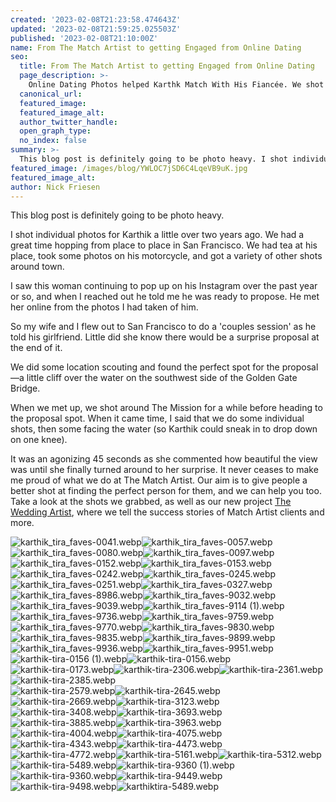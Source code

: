 ```yaml
---
created: '2023-02-08T21:23:58.474643Z'
updated: '2023-02-08T21:59:25.025503Z'
published: '2023-02-08T21:10:00Z'
name: From The Match Artist to getting Engaged from Online Dating
seo:
  title: From The Match Artist to getting Engaged from Online Dating
  page_description: >-
    Online Dating Photos helped Karthk Match With His Fiancée. We shot engagement photos in San Francisco and it included a proposal.
  canonical_url:
  featured_image:
  featured_image_alt:
  author_twitter_handle:
  open_graph_type:
  no_index: false
summary: >-
  This blog post is definitely going to be photo heavy. I shot individual photos for Karthik a little over two years ago. We had a great time hopping from place to place in San Francisco. We had tea at his place, took some photos on his motorcycle, and got a ...
featured_image: /images/blog/YWLOC7jSD6C4LqeVB9uK.jpg
featured_image_alt:
author: Nick Friesen
---
```


<p class="preFade fadeIn"></p>
<p class="preFade fadeIn">This blog post is definitely going to be photo heavy.</p>
<p class="preFade fadeIn">I shot individual photos for Karthik a little over two years ago. We had a great time hopping from place to place in San Francisco. We had tea at his place, took some photos on his motorcycle, and got a variety of other shots around town.</p>
<p class="preFade fadeIn">I saw this woman continuing to pop up on his Instagram over the past year or so, and when I reached out he told me he was ready to propose. He met her online from the photos I had taken of him.&nbsp;</p>
<p class="preFade fadeIn">So my wife and I flew out to San Francisco to do a 'couples session' as he told his girlfriend. Little did she know there would be a surprise proposal at the end of it.</p>
<p class="preFade fadeIn">We did some location scouting and found the perfect spot for the proposal&mdash;a little cliff over the water on the southwest side of the Golden Gate Bridge.</p>
<p class="preFade fadeIn">When we met up, we shot around The Mission for a while before heading to the proposal spot. When it came time, I said that we do some individual shots, then some facing the water (so Karthik could sneak in to drop down on one knee).</p>
<p class="preFade fadeIn">It was an agonizing 45 seconds as she commented how beautiful the view was until she finally turned around to her surprise. It never ceases to make me proud of what we do at The Match Artist. Our aim is to give people a better shot at finding the perfect person for them, and we can help you too. Take a look at the shots we grabbed, as well as our new project <a href="https://theweddingartist.com" rel="follow noopener" target="_blank">The Wedding Artist</a>, where we tell the success stories of Match Artist clients and more.</p>
<div class="image-wrapper preFade fadeIn" id="63e29c3d5993ea7da4aeb2f1" data-type="image" data-animation-role="image"><img src="https://cdn.buttercms.com/qwB5RuJGQQimWXVp1lfw" alt="karthik_tira_faves-0041.webp"><img src="https://cdn.buttercms.com/1tEsY1pSqSGuFO7ymOyL" alt="karthik_tira_faves-0057.webp"><img src="https://cdn.buttercms.com/zSW093J6SZWGgzbi9jJJ" alt="karthik_tira_faves-0080.webp"><img src="https://cdn.buttercms.com/2hN9zHcHQV6QFqY2ZKgz" alt="karthik_tira_faves-0097.webp"><img src="https://cdn.buttercms.com/HpSK29fRy2z0tJlBETA9" alt="karthik_tira_faves-0152.webp"><img src="https://cdn.buttercms.com/I4qXAmjRySVJLkAQ1Z4N" alt="karthik_tira_faves-0153.webp"><img src="https://cdn.buttercms.com/Z1frE9j9QfO5AuGftcsL" alt="karthik_tira_faves-0242.webp"><img src="https://cdn.buttercms.com/YIynVX15SmasTeycg5Uy" alt="karthik_tira_faves-0245.webp"><img src="https://cdn.buttercms.com/4ddeZSpPRMmyy6sxjoPE" alt="karthik_tira_faves-0251.webp"><img src="https://cdn.buttercms.com/NhRLu6cQPAjBujA5N8Wg" alt="karthik_tira_faves-0327.webp"><img src="https://cdn.buttercms.com/E51Wm3N0TWGtYrGCdpdG" alt="karthik_tira_faves-8986.webp"><img src="https://cdn.buttercms.com/C66sYRBvQDGKLUSJJ0V4" alt="karthik_tira_faves-9032.webp"><img src="https://cdn.buttercms.com/jZ7dP1mRTR21iPjhl4A9" alt="karthik_tira_faves-9039.webp"><img src="https://cdn.buttercms.com/yzK3VI9mQBGxpOtCPMii" alt="karthik_tira_faves-9114 (1).webp"><img src="https://cdn.buttercms.com/Illr4B7pQJaxXttfFUWI" alt="karthik_tira_faves-9736.webp"><img src="https://cdn.buttercms.com/wm3h3eQhTamuA4cAg4M6" alt="karthik_tira_faves-9759.webp"><img src="https://cdn.buttercms.com/HvLhQMNjQuWOnFMHKO28" alt="karthik_tira_faves-9770.webp"><img src="https://cdn.buttercms.com/HZ2lQhs9RBupEeUJHGlr" alt="karthik_tira_faves-9830.webp"><img src="https://cdn.buttercms.com/4aAzNtATBGO8gFjdmjHd" alt="karthik_tira_faves-9835.webp"><img src="https://cdn.buttercms.com/lBvuuK6Rr2TnyUz9ADnx" alt="karthik_tira_faves-9899.webp"><img src="https://cdn.buttercms.com/3aDoNHjQKamxwqxN17NA" alt="karthik_tira_faves-9936.webp"><img src="https://cdn.buttercms.com/o7aRti9fTj6R31A5rtAc" alt="karthik_tira_faves-9951.webp"><img src="https://cdn.buttercms.com/NAumG7D0QWxtjeDtnkfD" alt="karthik-tira-0156 (1).webp"><img src="https://cdn.buttercms.com/7qBWHS2R3muomK8B8muT" alt="karthik-tira-0156.webp"><img src="https://cdn.buttercms.com/fiygYbaET367ihRlBe3Z" alt="karthik-tira-0173.webp"><img src="https://cdn.buttercms.com/hDCFfwYXQaSfBBJQfwqh" alt="karthik-tira-2306.webp"><img src="https://cdn.buttercms.com/uD8CgDlITK6epbPj110b" alt="karthik-tira-2361.webp"><img src="https://cdn.buttercms.com/jO1iZwjFSSi0CLUsboZa" alt="karthik-tira-2385.webp"></div>
<div class="image-wrapper preFade fadeIn" id="63e2e77942f57c736da0a1cf" data-type="image" data-animation-role="image"><img src="https://cdn.buttercms.com/1vekiKRHSD6LGAggcQdZ" alt="karthik-tira-2579.webp"><img src="https://cdn.buttercms.com/AcYpQWgJSxeU2oIRPgoX" alt="karthik-tira-2645.webp"><img src="https://cdn.buttercms.com/EsJINWaXTcdRllIUZlWn" alt="karthik-tira-2669.webp"><img src="https://cdn.buttercms.com/K7XJN2LZSwyWnpQ8l1K5" alt="karthik-tira-3123.webp"><img src="https://cdn.buttercms.com/bJ6Xx24sQjqp0LE0wEld" alt="karthik-tira-3408.webp"><img src="https://cdn.buttercms.com/Su0M2kOwTGGFhegxiYel" alt="karthik-tira-3693.webp"><img src="https://cdn.buttercms.com/hmtqtPQxQh2TD3A6YAgU" alt="karthik-tira-3885.webp"><img src="https://cdn.buttercms.com/L7m0WrGvQUC7LcvpcEQn" alt="karthik-tira-3963.webp"><img src="https://cdn.buttercms.com/8I75NVKPTZuNcYi7sr0w" alt="karthik-tira-4004.webp"><img src="https://cdn.buttercms.com/brt8254RSJ2xYMtcpsQB" alt="karthik-tira-4075.webp"><img src="https://cdn.buttercms.com/iMDvC2IaQHaryK9YtYoK" alt="karthik-tira-4343.webp"><img src="https://cdn.buttercms.com/7UMeB8FIRFeD307hDELM" alt="karthik-tira-4473.webp"><img src="https://cdn.buttercms.com/PDZZXWezRpaMqgWiurvB" alt="karthik-tira-4772.webp"><img src="https://cdn.buttercms.com/q3nD3W4RtmbnGJgcUoWZ" alt="karthik-tira-5161.webp"><img src="https://cdn.buttercms.com/3UrZgJ2XRrNDWnZATjCw" alt="karthik-tira-5312.webp"><img src="https://cdn.buttercms.com/QjsrKrfRX67lDMMcbSV0" alt="karthik-tira-5489.webp"><img src="https://cdn.buttercms.com/C7mFZyc6Rs5h18lMP3HI" alt="karthik-tira-9360 (1).webp"><img src="https://cdn.buttercms.com/8Y3w0YDjQqmJBGB7BsPr" alt="karthik-tira-9360.webp"><img src="https://cdn.buttercms.com/gJO1EXqRRqs5QiDNu4PP" alt="karthik-tira-9449.webp"><img src="https://cdn.buttercms.com/34mIWsslReabJRmStg3S" alt="karthik-tira-9498.webp"><img src="https://cdn.buttercms.com/VoeD12V6Qdyp9oGpxPHi" alt="karthiktira-5489.webp"></div>
<div class="image-wrapper preFade fadeIn" id="63e2e773ad25b047da92e651" data-type="image" data-animation-role="image"></div>
<div class="image-wrapper preFade fadeIn" id="63e29c5121f8af46f1d04377" data-type="image" data-animation-role="image"></div>
<div class="image-wrapper preFade fadeIn" id="63e2e77b4779f6570df47143" data-type="image" data-animation-role="image"></div>
<div class="image-wrapper preFade fadeIn" id="63e2e77d1b5a517cbeefc818" data-type="image" data-animation-role="image"></div>
<div class="image-wrapper preFade fadeIn" id="63e29c5dacedd37dcef505e8" data-type="image" data-animation-role="image"></div>
<div class="image-wrapper preFade fadeIn" id="63e2e7c38d7dcd27ca1fc7dd" data-type="image" data-animation-role="image"></div>
<div class="image-wrapper preFade fadeIn" id="63e29c69a274a777027d97b5" data-type="image" data-animation-role="image"></div>
<div class="image-wrapper preFade fadeIn" id="63e29c751b9beb1288c6523f" data-type="image" data-animation-role="image"></div>
<div class="image-wrapper preFade fadeIn" id="63e2e79fb6de830650bc550c" data-type="image" data-animation-role="image"></div>
<div class="image-wrapper preFade fadeIn" id="63e2e78e810251003529f5ea" data-type="image" data-animation-role="image"></div>
<div class="image-wrapper preFade fadeIn" id="63e2e78c1b5a517cbeefc853" data-type="image" data-animation-role="image"></div>
<div class="image-wrapper preFade fadeIn" id="63e29c820cf8e03265cb80aa" data-type="image" data-animation-role="image"></div>
<div class="image-wrapper preFade fadeIn" id="63e2e7a131316b68e2f40106" data-type="image" data-animation-role="image"></div>
<div class="image-wrapper preFade fadeIn" id="63e29c827ccb5c0b1a6a772d" data-type="image" data-animation-role="image"></div>
<div class="image-wrapper preFade fadeIn" id="63e2eb9f50e487452f4a0cbc" data-type="image" data-animation-role="image"></div>
